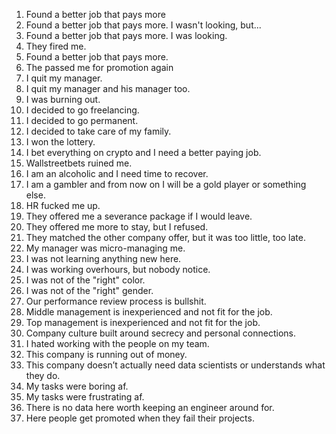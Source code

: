 1. Found a better job that pays more
2. Found a better job that pays more. I wasn't looking, but...
3. Found a better job that pays more. I was looking.
4. They fired me.
5. Found a better job that pays more.
6. The passed me for promotion again
7. I quit my manager.
8. I quit my manager and his manager too.
9. I was burning out.
10. I decided to go freelancing.
11. I decided to go permanent.
12. I decided to take care of my family.
13. I won the lottery.
14. I bet everything on crypto and I need a better paying job. 
15. Wallstreetbets ruined me.
16. I am an alcoholic and I need time to recover.
17. I am a gambler and from now on I will be a gold player or something else.
18. HR fucked me up.
19. They offered me a severance package if I would leave.
20. They offered me more to stay, but I refused.
21. They matched the other company offer, but it was too little, too late.
22. My manager was micro-managing me.
23. I was not learning anything new here.
24. I was working overhours, but nobody notice.
25. I was not of the "right" color.
26. I was not of the "right" gender.
27. Our performance review process is bullshit.
28. Middle management is inexperienced and not fit for the job.
29. Top management is inexperienced and not fit for the job.
30. Company culture built around secrecy and personal connections.
31. I hated working with the people on my team.
32. This company is running out of money.
33. This company doesn’t actually need data scientists or understands what they do.
34. My tasks were boring af.
35. My tasks were frustrating af.
36. There is no data here worth keeping an engineer around for.
37. Here people get promoted when they fail their projects.